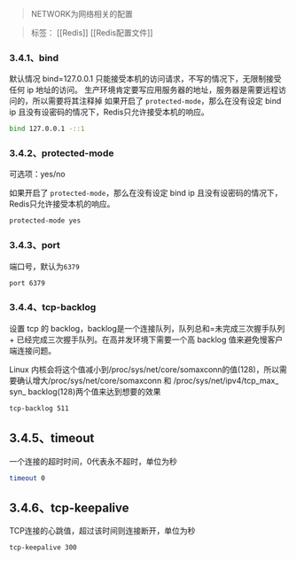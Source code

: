 > NETWORK为网络相关的配置

> 标签： [[Redis]] [[Redis配置文件]]

### 3.4.1、bind

默认情况 bind=127.0.0.1 只能接受本机的访问请求，不写的情况下，无限制接受任何 ip 地址的访问。 生产环境肯定要写应用服务器的地址，服务器是需要远程访问的，所以需要将其注释掉 如果开启了 `protected-mode`，那么在没有设定 bind ip 且没有设密码的情况下，Redis只允许接受本机的响应。

```Bash
bind 127.0.0.1 -::1
```

### 3.4.2、protected-mode

可选项：yes/no

如果开启了 `protected-mode`，那么在没有设定 bind ip 且没有设密码的情况下，Redis只允许接受本机的响应。

```Bash
protected-mode yes
```

### 3.4.3、port

端口号，默认为`6379`

```Bash
port 6379
```

### 3.4.4、tcp-backlog

设置 tcp 的 backlog，backlog是一个连接队列，队列总和=未完成三次握手队列+ 已经完成三次握手队列。在高并发环境下需要一个高 backlog 值来避免慢客户端连接问题。

Linux 内核会将这个值减小到/proc/sys/net/core/somaxconn的值(128)，所以需要确认增大/proc/sys/net/core/somaxconn 和 /proc/sys/net/ipv4/tcp_max_ syn_ backlog(128)两个值来达到想要的效果

```Bash
tcp-backlog 511
```

## 3.4.5、timeout

一个连接的超时时间，0代表永不超时，单位为秒

```Bash
timeout 0
```

## 3.4.6、tcp-keepalive

TCP连接的心跳值，超过该时间则连接断开，单位为秒

```Bash
tcp-keepalive 300
```
